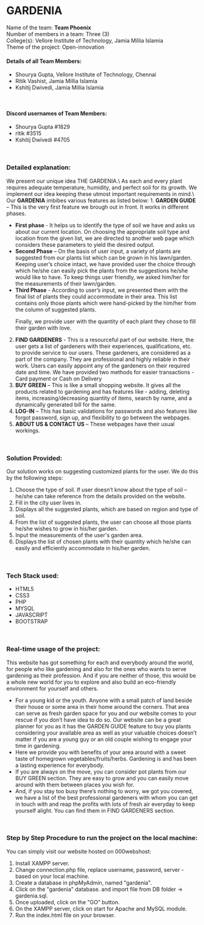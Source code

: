 # GARDENIA
Name of the team: <strong>Team Phoenix</strong>\
Number of members in a team: Three (3)\
College(s): Vellore Institute of Technology, Jamia Millia Islamia\
Theme of the project: Open-innovation

<h4><strong>Details of all Team Members:</strong></h4>  
<ul>
    <li>Shourya Gupta, Vellore Institute of Technology, Chennai</li>
    <li>Ritik Vashist, Jamia Millia Islamia</li>
    <li>Kshitij Dwivedi, Jamia Millia Islamia</li>
</ul>
<br>
<h4><strong>Discord usernames of Team Members:</strong></h4> 
<ul>
    <li>Shourya Gupta #1829</li>
    <li>ritik #3515</li>
    <li>Kshitij Dwivedi #4705</li>
</ul>

<br>
 
<h3><strong>Detailed explanation:</strong></h3>
We present our unique idea THE GARDENIA.\
As each and every plant requires adequate temperature, humidity, and perfect soil for its growth. We implement our idea keeping these utmost important requirements in mind.\
Our <strong>GARDENIA</strong> imbibes various features as listed below:
1.	<strong>GARDEN GUIDE</strong> – This is the very first feature we brough out in front. It works in different phases.
<ul>
    <li> <strong>First phase </strong>- It helps us to identify the type of soil we have and asks us about our current location. On choosing the appropriate soil type and location from the given list, we are directed to another web page which considers these parameters to yield the desired output. </li>
    <li><strong>Second Phase</strong> – On the basis of user input, a variety of plants are suggested from our plants list which can be grown in his lawn/garden. Keeping user’s choice intact, we have provided user the choice through which he/she can easily pick the plants from the suggestions he/she would like to have. To keep things user friendly, we asked him/her for the measurements of their lawn/garden.</li>
    <li><strong>Third Phase</strong> - According to user’s input, we presented them with the final list of plants they could accommodate in their area. This list contains only those plants which were hand-picked by the him/her from the column of suggested plants.</li>
    <p>Finally, we provide user with the quantity of each plant they chose to fill their garden with love.</p>
</ul>

2.  <strong>FIND GARDENERS</strong> - This is a resourceful part of our website. Here, the user gets a list of gardeners with their experiences, qualifications, etc. to provide service to our users. These gardeners, are considered as a part of the company. They are professional and highly reliable in their work. Users can easily appoint any of the gardeners on their required date and time. We have provided two methods for easier transactions - Card payment or Cash on Delivery
3. <strong>BUY GREEN</strong> – This is like a small shopping website. It gives all the products related to gardening and has features like - adding, deleting items, increasing/decreasing quantity of items, search by name, and a dynamically generated bill for the same.
4. <strong>LOG-IN</strong> – This has basic validations for passwords and also features like forgot password, sign up, and flexibility to go between the webpages.
5. <strong>ABOUT US & CONTACT US</strong> – These webpages have their usual workings.

<br>

<h3><strong>Solution Provided:</strong></h3>
Our solution works on suggesting customized plants for the user. We do this by the following steps:
<ol>
    <li>Choose the type of soil. If user doesn’t know about the type of soil – he/she can take reference from the details provided on the website.</li>
    <li>Fill in the city user lives in.</li>
    <li>Displays all the suggested plants, which are based on region and type of soil.</li>
    <li>From the list of suggested plants, the user can choose all those plants he/she wishes to grow in his/her garden. </li>
    <li>Input the measurements of the user's garden area.</li>
    <li>Displays the list of chosen plants with their quantity which he/she can easily and efficiently accommodate in his/her garden.</li>
</ol>

<br>

<h3><strong>Tech Stack used:</strong></h3>
<ul>
    <li>HTML5</li>
    <li>CSS3</li>
    <li>PHP</li>
    <li>MYSQL</li>
    <li>JAVASCRIPT</li>
    <li>BOOTSTRAP</li>
</ul>

<br>

<h3><strong>Real-time usage of the project:</strong></h3>
<p>This website has got something for each and everybody around the world, for people who like gardening and also for the ones who wants to serve gardening as their profession. And if you are neither of those, this would be a whole new world for you to explore and also build an eco-friendly environment for yourself and others. </p>
<ul>
    <li>For a young kid or the youth. Anyone with a small patch of land beside their house or some area in their home around the corners. That area can serve as fresh garden space for you and our website comes to your rescue if you don’t have idea to do so. Our website can be a great planner for you as it has the GARDEN GUIDE feature to buy you plants considering your available area as well as your valuable choices doesn’t matter if you are a young guy or an old couple wishing to engage your time in gardening.</li>
    <li>Here we provide you with benefits of your area around with a sweet taste of homegrown vegetables/fruits/herbs. Gardening is and has been a lasting experience for everybody.</li>
    <li>If you are always on the move, you can consider pot plants from our BUY GREEN section. They are easy to grow and you can easily move around with them between places you wish for.</li>
    <li>And, if you stay too busy there’s nothing to worry, we got you covered, we have a list of the best professional gardeners with whom you can get in touch with and reap the profits with lots of fresh air everyday to keep yourself alight. You can find them in FIND GARDENERS section.</li>

</ul>

<br>

<h3><strong>Step by Step Procedure to run the project on the local machine:</strong></h3>
<p>You can simply visit our website hosted on 000webshost: 	</p>
<ol>
    <li>Install XAMPP server.</li>
    <li>Change connection.php file, replace username, password, server - based on your local machine.</li>
    <li>Create a database in phpMyAdmin, named "gardenia".</li>
    <li>Click on the "gardenia" database. and import file from DB folder -> gardenia.sql.</li>
    <li>Once uploaded, click on the "GO" button.</li>
    <li>On the XAMPP server, click on start for Apache and MySQL module.</li>
    <li>Run the index.html file on your browser.</li>
</ol>

